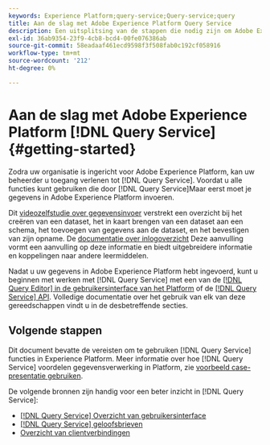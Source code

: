 ```yaml
---
keywords: Experience Platform;query-service;Query-service;query
title: Aan de slag met Adobe Experience Platform Query Service
description: Een uitsplitsing van de stappen die nodig zijn om Adobe Experience Platform Query Service volledig te gebruiken
exl-id: 36ab9354-23f9-4cb8-bcd4-00fe076386ab
source-git-commit: 58eadaaf461ecd9598f3f508fab0c192cf058916
workflow-type: tm+mt
source-wordcount: '212'
ht-degree: 0%

---
```


# Aan de slag met Adobe Experience Platform [!DNL Query Service] {#getting-started}

Zodra uw organisatie is ingericht voor Adobe Experience Platform, kan uw beheerder u toegang verlenen tot [!DNL Query Service]. Voordat u alle functies kunt gebruiken die door [!DNL Query Service]Maar eerst moet je gegevens in Adobe Experience Platform invoeren.

Dit [videozelfstudie over gegevensinvoer](https://experienceleague.adobe.com/docs/platform-learn/tutorials/data-ingestion/create-datasets-and-ingest-data.html) verstrekt een overzicht bij het creëren van een dataset, het in kaart brengen van een dataset aan een schema, het toevoegen van gegevens aan de dataset, en het bevestigen van zijn opname. De [documentatie over inlogoverzicht](../../ingestion/home.md) Deze aanvulling vormt een aanvulling op deze informatie en biedt uitgebreidere informatie en koppelingen naar andere leermiddelen.

Nadat u uw gegevens in Adobe Experience Platform hebt ingevoerd, kunt u beginnen met werken met [!DNL Query Service] met een van de [[!DNL Query Editor] in de gebruikersinterface van het Platform](../ui/user-guide.md) of de [[!DNL Query Service] API](../api/getting-started.md). Volledige documentatie over het gebruik van elk van deze gereedschappen vindt u in de desbetreffende secties.

## Volgende stappen

Dit document bevatte de vereisten om te gebruiken [!DNL Query Service] functies in Experience Platform. Meer informatie over hoe [!DNL Query Service] voordelen gegevensverwerking in Platform, zie [voorbeeld case-presentatie gebruiken](../use-cases/abandoned-browse.md).

De volgende bronnen zijn handig voor een beter inzicht in [!DNL Query Service]:

- [[!DNL Query Service] Overzicht van gebruikersinterface](../ui/overview.md)
- [[!DNL Query Service] geloofsbrieven](../ui/credentials.md)
- [Overzicht van clientverbindingen](../clients/overview.md)
